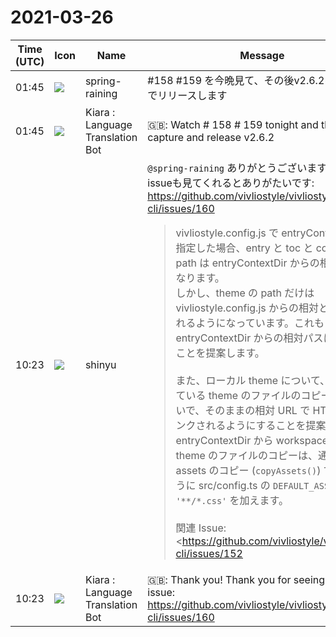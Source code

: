 # 2021-03-26

|Time (UTC)|Icon|Name|Message|
|---|---|---|---|
|01:45|![](https://secure.gravatar.com/avatar/1ac180f0868137292905c311b5fff781.jpg?s=72&d=https%3A%2F%2Fa.slack-edge.com%2Fdf10d%2Fimg%2Favatars%2Fava_0021-72.png)|spring-raining|#158 #159 を今晩見て、その後v2.6.2を取り込んでリリースします|
|01:45|![](https://avatars.slack-edge.com/2021-03-01/1807880975282_5c8ad89e782096649baa_72.png)|Kiara : Language Translation Bot|🇬🇧: Watch # 158 # 159 tonight and then capture and release v2.6.2|
|10:23|![](https://avatars.slack-edge.com/2018-04-27/354445776386_e258f5ed5ba887b08668_72.jpg)|shinyu|`@spring-raining` ありがとうございます！　次のissueも見てくれるとありがたいです:<br><https://github.com/vivliostyle/vivliostyle-cli/issues/160><br><blockquote>vivliostyle.config.js で entryContextDir を指定した場合、entry と toc と cover の path は entryContextDir からの相対パスになります。  <br>しかし、theme の path だけは vivliostyle.config.js からの相対として扱われるようになっています。これも entryContextDir からの相対パスに変更することを提案します。<br><br>また、ローカル theme について、いま行っている theme のファイルのコピーを行わないで、そのままの相対 URL で HTML からリンクされるようにすることを提案します。  <br>entryContextDir から workspaceDir への theme のファイルのコピーは、通常の assets のコピー (`copyAssets()`) で行えるように src/config.ts の `DEFAULT_ASSETS` に `'**/*.css'` を加えます。<br><br>関連 Issue: <https://github.com/vivliostyle/vivliostyle-cli/issues/152|CSS file linked from HTML entry is not copied to workspaceDir and ignored in the output (#152)><br><br>この変更により、vivliostyle.config.js ファイル内で指定されたリソースの相対パスの基準が entryContextDir に統一されて分かりやすくなり、また、スタイルシート(css)とコンテンツ(html, md)から同じリソース（画像ファイルなど）にアクセスできるようになるメリットがあります。<br><br>検討・注意点<br><br>• entryContextDir の外側にある theme が指定された場合<br>    • workspaceDir が指定されていて entryContextDir と異なる場合のみ theme を workspaceDir/themes ディレクトリ内にコピーする<br>• コマンドラインで指定する theme の相対パスの基準はカレントディレクトリのままとする<br>    • コマンドラインで markdown 原稿が指定された場合その場所が entryContextDir になるが、それはコマンドラインでの theme の相対パスの解釈には使わない</blockquote>|
|10:23|![](https://avatars.slack-edge.com/2021-03-01/1807880975282_5c8ad89e782096649baa_72.png)|Kiara : Language Translation Bot|🇬🇧:  Thank you! Thank you for seeing the next issue:<br><https://github.com/vivliostyle/vivliostyle-cli/issues/160>|
